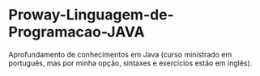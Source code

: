 # Proway-Linguagem-de-Programacao-JAVA
Aprofundamento de conhecimentos em Java (curso ministrado em português, mas por minha opção, sintaxes e exercícios estão em inglês).
